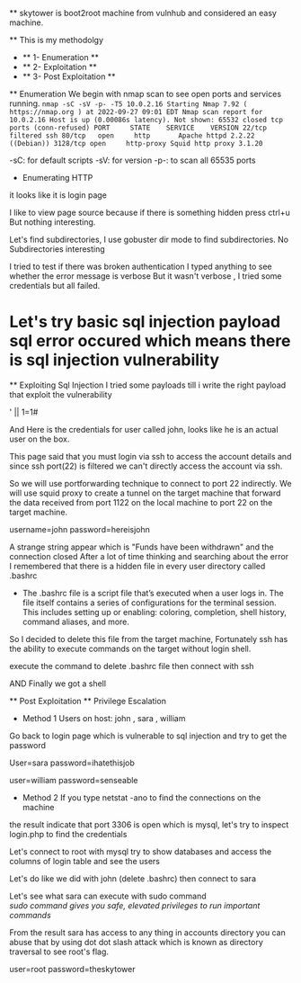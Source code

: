 ** skytower is boot2root machine from vulnhub and considered an easy machine.

** This is my methodolgy 

* ** 1- Enumeration **
* ** 2- Exploitation **
* ** 3- Post Exploitation **

** Enumeration
We begin with nmap scan to see open ports and services running.
`nmap -sC -sV -p- -T5 10.0.2.16
Starting Nmap 7.92 ( https://nmap.org ) at 2022-09-27 09:01 EDT
Nmap scan report for 10.0.2.16
Host is up (0.00086s latency).
Not shown: 65532 closed tcp ports (conn-refused)
PORT     STATE    SERVICE    VERSION
22/tcp   filtered ssh
80/tcp   open     http       Apache httpd 2.2.22 ((Debian))
3128/tcp open     http-proxy Squid http proxy 3.1.20`

-sC: for default scripts
-sV: for version 
-p-: to scan all 65535 ports

* Enumerating HTTP 

it looks like it is login page 

I like to view page source because if there is something hidden press ctrl+u 
But nothing interesting.

Let's find subdirectories, I use gobuster dir mode to find subdirectories.
No Subdirectories interesting

I tried to test if there was broken authentication
I typed anything to see whether the error message is verbose
But it wasn't verbose , I tried some credentials but all failed.

Let's try basic sql injection payload
sql error occured which means there is sql injection vulnerability
==================================================
** Exploiting Sql Injection
I tried some payloads till i write the right payload that exploit the vulnerability

   ' || 1=1#
   
And Here is the credentials for user called john, looks like he is an actual user on the box.

This page said that you must login via ssh to access the account details and since ssh port(22) is filtered we can't directly access the account via ssh. 

So we will use portforwarding technique to connect to port 22 indirectly.
We will use squid proxy to create a tunnel on the target machine that forward the data received from port 1122 on the local machine to port 22 on the target machine.

username=john
password=hereisjohn

A strange string appear which is "Funds have been withdrawn" and the connection closed 
After a lot of time thinking and searching about the error I remembered that there is a hidden file in every user directory called .bashrc

* The .bashrc file is a script file that’s executed when a user logs in. The file itself contains a series of configurations for the terminal session. This includes setting up or enabling: coloring, completion, shell history, command aliases, and more.

So I decided to delete this file from the target machine, Fortunately ssh has the ability to execute commands on the target without login shell.

execute the command to delete .bashrc file then connect with ssh 

AND Finally we got a shell

** Post Exploitation
** Privilege Escalation
* Method 1
Users on host: john , sara , william

Go back to login page which is vulnerable to sql injection and try to get the password 

User=sara
password=ihatethisjob 

user=william
password=senseable 

* Method 2
If you type netstat -ano to find the connections on the machine 

the result indicate that port 3306 is open which is mysql, let's try to inspect login.php to find the credentials

Let's connect to root with mysql 
try to show databases and access the columns of login table and see the users 






Let's do like we did with john (delete .bashrc) then connect to sara

Let's see what sara can execute with sudo command  
*sudo command gives you safe, elevated privileges to run important commands*

From the result sara has access to any thing in accounts directory you can abuse that by using dot dot slash attack which is known as directory traversal to see root's flag.

 

user=root
password=theskytower



